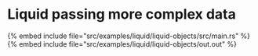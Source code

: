 # Liquid passing more complex data


{% embed include file="src/examples/liquid/liquid-objects/src/main.rs" %}
{% embed include file="src/examples/liquid/liquid-objects/out.out" %}


